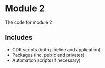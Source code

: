 # Module 2

The code for module 2

## Includes

- CDK scripts (both pipeline and application)
- Packages (inc. public and privates)
- Automation scripts (if necessary)
